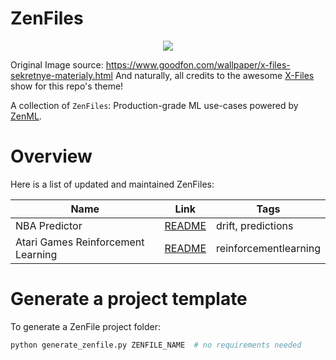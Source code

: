 # ZenFiles

<div align="center">
    <img src="_assets/zenfiles.png">
</div>

Original Image source: https://www.goodfon.com/wallpaper/x-files-sekretnye-materialy.html
And naturally, all credits to the awesome [X-Files](https://en.wikipedia.org/wiki/The_X-Files) show for this repo's theme!

A collection of `ZenFiles`: Production-grade ML use-cases powered by [ZenML](https://zenml.io/zenml-io/zenml).

# Overview

Here is a list of updated and maintained ZenFiles:

|     Name      |  Link                     | Tags                 |
| ------------- | --------------------------|----------------------|
| NBA Predictor |  [README](nba-pipeline)   | drift, predictions   |
| Atari Games Reinforcement Learning |  [README](atari-game-play)   | reinforcementlearning |

# Generate a project template

To generate a ZenFile project folder:

```python
python generate_zenfile.py ZENFILE_NAME  # no requirements needed
```

